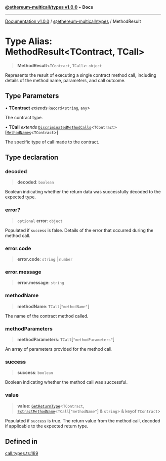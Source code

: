 [**@ethereum-multicall/types v1.0.0**](../README.md) • **Docs**

***

[Documentation v1.0.0](../../../packages.md) / [@ethereum-multicall/types](../README.md) / MethodResult

# Type Alias: MethodResult\<TContract, TCall\>

> **MethodResult**\<`TContract`, `TCall`\>: `object`

Represents the result of executing a single contract method call, including details of the method name, parameters, and call outcome.

## Type Parameters

• **TContract** *extends* `Record`\<`string`, `any`\>

The contract type.

• **TCall** *extends* [`DiscriminatedMethodCalls`](DiscriminatedMethodCalls.md)\<`TContract`\>\[[`MethodNames`](MethodNames.md)\<`TContract`\>\]

The specific type of call made to the contract.

## Type declaration

### decoded

> **decoded**: `boolean`

Boolean indicating whether the return data was successfully decoded to the expected type.

### error?

> `optional` **error**: `object`

Populated if `success` is false.
Details of the error that occurred during the method call.

### error.code

> **error.code**: `string` \| `number`

### error.message

> **error.message**: `string`

### methodName

> **methodName**: `TCall`\[`"methodName"`\]

The name of the contract method called.

### methodParameters

> **methodParameters**: `TCall`\[`"methodParameters"`\]

An array of parameters provided for the method call.

### success

> **success**: `boolean`

Boolean indicating whether the method call was successful.

### value

> **value**: [`GetReturnType`](GetReturnType.md)\<`TContract`, [`ExtractMethodName`](ExtractMethodName.md)\<`TCall`\[`"methodName"`\] & `string`\> & keyof `TContract`\>

Populated if `success` is true.
The return value from the method call, decoded if applicable to the expected return type.

## Defined in

[call.types.ts:189](https://github.com/niZmosis/ethereum-multicall/blob/2a2d077a99c23b464a4e40dd6375d06ce98594bd/packages/types/src/call.types.ts#L189)
